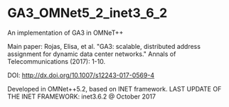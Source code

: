 # GA3_OMNet5_2_inet3_6_2
An implementation of GA3 in OMNeT++


Main paper:
  Rojas, Elisa, et al. "GA3: scalable, distributed address assignment
  for dynamic data center networks." Annals of Telecommunications (2017): 1-10.
  
  DOI: http://dx.doi.org/10.1007/s12243-017-0569-4
 
  Developed in OMNet++5.2, based on INET framework.
  LAST UPDATE OF THE INET FRAMEWORK: inet3.6.2 @ October 2017
